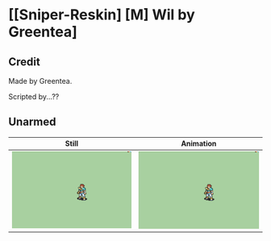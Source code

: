 # [\[Sniper-Reskin\] \[M\] Wil by Greentea]

## Credit

Made by Greentea.

Scripted by...??
	
## Unarmed

| Still | Animation |
| :---: | :-------: |
| ![Unarmed still](./Unarmed_000.png) | ![Unarmed animation](./Unarmed.gif) |
